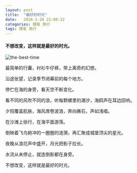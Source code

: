 ```yaml
---
layout: post
title:  "最好的时光"
date:   2016-1-20 21:00:32
categories: 随笔 旅行
tags: 随笔 旅行
---
```


#### 不想改变，这样就是最好的时光。


![the-best-time](http://i.imgur.com/4v78gsY.jpg)


最简单的行囊，衬衫牛仔裤，带上离奇的幻想。


沿途张望，记录季节闭幕前的每个地方。


停伫在海的身旁，看天空不断变化。


看不同的风吹不同的浪，听每颗螺里的潮汐，海鸥声在耳边回响。


夕阳覆盖肌肤，海风席卷波浪，奔向礁石，声如浅唱。


在沙滩上徐行，在海平面游荡。


倒映着飞鸟俯冲的一圈圈的涟漪，再汇聚成城堡顶尖的星光。


夜晚从浪花声中盛开，月光把影子拉长。


水流从未停止，就连倒影都在身旁。


不想改变，这样就是最好的时光。
